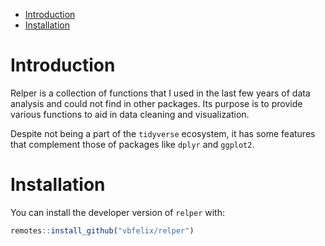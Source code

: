 
- <a href="#introduction" id="toc-introduction">Introduction</a>
- <a href="#installation" id="toc-installation">Installation</a>

<!-- README.md is generated from README.Rmd. Please edit that file -->

# Introduction

Relper is a collection of functions that I used in the last few years of
data analysis and could not find in other packages. Its purpose is to
provide various functions to aid in data cleaning and visualization.

Despite not being a part of the `tidyverse` ecosystem, it has some
features that complement those of packages like `dplyr` and `ggplot2`.

# Installation

You can install the developer version of `relper` with:

``` r
remotes::install_github("vbfelix/relper")
```
